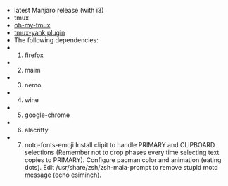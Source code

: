 * latest Manjaro release (with i3)
* tmux
* [oh-my-tmux](https://github.com/gpakosz/.tmux)
* [tmux-yank plugin](https://github.com/tmux-plugins/tmux-yank)
* The following dependencies:
*   1. firefox
*   2. maim
*   3. nemo
*   4. wine
*   5. google-chrome
*   6. alacritty
*   7. noto-fonts-emoji
Install clipit to handle PRIMARY and CLIPBOARD selections (Remember not to drop phases every time selecting text copies to PRIMARY).
Configure pacman color and animation (eating dots).
Edit /usr/share/zsh/zsh-maia-prompt to remove stupid motd message (echo esiminch).
